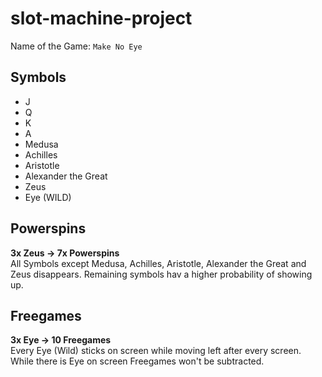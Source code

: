# slot-machine-project

Name of the Game: `Make No Eye`

## Symbols
- J
- Q
- K
- A
- Medusa
- Achilles
- Aristotle
- Alexander the Great
- Zeus
- Eye (WILD)

## Powerspins
**3x Zeus &rightarrow; 7x Powerspins <br>**
All Symbols except Medusa, Achilles, Aristotle, Alexander the Great and Zeus disappears. Remaining symbols hav a higher probability of showing up.

## Freegames
**3x Eye &rightarrow; 10 Freegames <br>**
Every Eye (Wild) sticks on screen while moving left after every screen. While there is Eye on screen Freegames won't be subtracted.